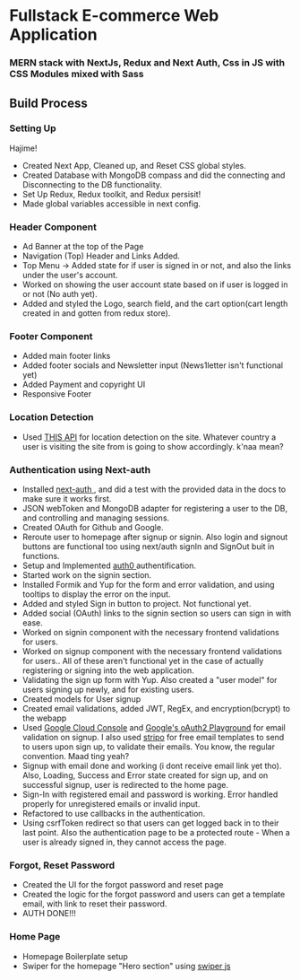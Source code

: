 # Fullstack E-commerce Web Application
### MERN stack with NextJs, Redux and Next Auth, Css in JS with CSS Modules mixed with Sass 


## Build Process
### Setting Up
Hajime!
- Created Next App, Cleaned up, and Reset CSS global styles.
- Created Database with MongoDB compass and did the connecting and Disconnecting to the DB functionality.
- Set Up Redux, Redux toolkit, and Redux persisit!
- Made global variables accessible in next config.

### Header Component
- Ad Banner at the top of the Page
- Navigation (Top) Header and Links Added.
- Top Menu -> Added state for if user is signed in or not, and also the links under the user's account.
- Worked on showing the user account state based on if user is logged in or not (No auth yet).
- Added and styled the Logo, search field, and the cart option(cart length created in and gotten from redux store).

### Footer Component
- Added main footer links
- Added footer socials and Newsletter input (News1letter isn't functional yet)
- Added Payment and copyright UI
- Responsive Footer

### Location Detection
- Used [THIS API](https://ipregistry.co/) for location detection on the site. Whatever country a user is visiting the site from is going to show accordingly. k'naa mean?

### Authentication using Next-auth
- Installed [next-auth ](https://next-auth.js.org/), and did a test with the provided data in the docs to make sure it works first.
- JSON webToken and MongoDB adapter for registering a user to the DB, and controlling and managing sessions.
- Created OAuth for Github and Google.
- Reroute user to homepage after signup or signin. Also login and signout buttons are functional too using next/auth signIn and SignOut buit in functions.
- Setup and Implemented [ auth0 ](https://auth0.com/) authentification.
- Started work on the signin section. 
- Installed Formik and Yup for the form and error validation, and using tooltips to display the error on the input.
- Added and styled Sign in button to project. Not functional yet.
- Added social (OAuth) links to the signin section so users can sign in with ease.
- Worked on signin component with the necessary frontend validations for users.
- Worked on signup component with the necessary frontend validations for users.. All of these aren't functional yet in the case of actually registering or signing into the web application.
- Validating the sign up form with Yup. Also created a "user model" for users signing up newly, and for existing users.
- Created models for User signup
- Created email validations, added JWT, RegEx, and encryption(bcrypt) to the webapp
- Used [Google Cloud Console](console.cloud.google.com) and [Google's oAuth2 Playground](https://developers.google.com/oauthplayground) for email validation on signup. I also used [stripo](https://stripo.email) for free email templates to send to users upon sign up, to validate their emails. You know, the regular convention. Maad ting yeah?
- Signup with email done and working (i dont receive email link yet tho). Also, Loading, Success and Error state created for sign up, and on successful signup, user is redirected to the home page.
- Sign-In with registered email and password is working. Error handled properly for unregistered emails or invalid input.
- Refactored to use callbacks in the authentication.
-  Using csrfToken redirect so that users can get logged back in to their last point. Also the authentication page to be a protected route - When a user is already signed in, they cannot access the page.

### Forgot, Reset Password
- Created the UI for the forgot password and reset page
- Created the logic for the forgot password and users can get a template email, with link to reset their password.
- AUTH DONE!!!


### Home Page
- Homepage Boilerplate setup
- Swiper for the homepage "Hero section" using [swiper js](https://swiperjs.com)